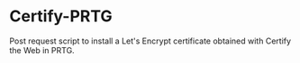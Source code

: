# Certify-PRTG
Post request script to install a Let's Encrypt certificate obtained with Certify the Web in PRTG. 
